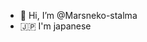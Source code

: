 - 👋 Hi, I’m @Marsneko-stalma
- 🇯🇵 I'm japanese 

<!---
Marsneko-stalma/Marsneko-stalma is a ✨ special ✨ repository because its `README.md` (this file) appears on your GitHub profile.
You can click the Preview link to take a look at your changes.
--->

